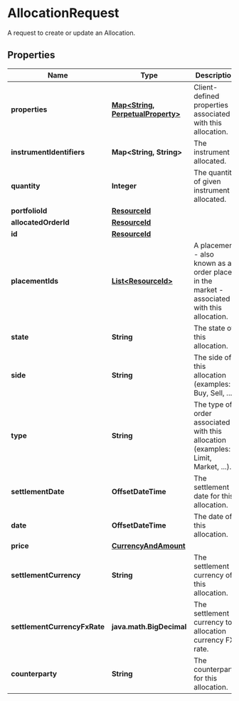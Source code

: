 

# AllocationRequest

A request to create or update an Allocation.

## Properties

Name | Type | Description | Notes
------------ | ------------- | ------------- | -------------
**properties** | [**Map&lt;String, PerpetualProperty&gt;**](PerpetualProperty.md) | Client-defined properties associated with this allocation. |  [optional]
**instrumentIdentifiers** | **Map&lt;String, String&gt;** | The instrument allocated. | 
**quantity** | **Integer** | The quantity of given instrument allocated. | 
**portfolioId** | [**ResourceId**](ResourceId.md) |  | 
**allocatedOrderId** | [**ResourceId**](ResourceId.md) |  | 
**id** | [**ResourceId**](ResourceId.md) |  | 
**placementIds** | [**List&lt;ResourceId&gt;**](ResourceId.md) | A placement - also known as an order placed in the market - associated with this allocation. |  [optional]
**state** | **String** | The state of this allocation. |  [optional]
**side** | **String** | The side of this allocation (examples: Buy, Sell, ...). |  [optional]
**type** | **String** | The type of order associated with this allocation (examples: Limit, Market, ...). |  [optional]
**settlementDate** | **OffsetDateTime** | The settlement date for this allocation. |  [optional]
**date** | **OffsetDateTime** | The date of this allocation. |  [optional]
**price** | [**CurrencyAndAmount**](CurrencyAndAmount.md) |  |  [optional]
**settlementCurrency** | **String** | The settlement currency of this allocation. |  [optional]
**settlementCurrencyFxRate** | **java.math.BigDecimal** | The settlement currency to allocation currency FX rate. |  [optional]
**counterparty** | **String** | The counterparty for this allocation. |  [optional]



